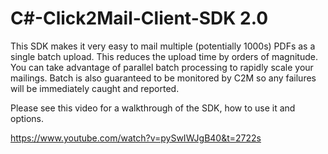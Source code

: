 # C#-Click2Mail-Client-SDK 2.0
This SDK makes it very easy to mail multiple (potentially 1000s) PDFs as a single batch upload. This reduces the upload time by orders of magnitude. You can take advantage of parallel batch processing to rapidly scale your mailings. Batch is also guaranteed to be monitored by C2M so any failures will be immediately caught and reported.

Please see this video for a walkthrough of the SDK, how to use it and options.

https://www.youtube.com/watch?v=pySwIWJgB40&t=2722s
